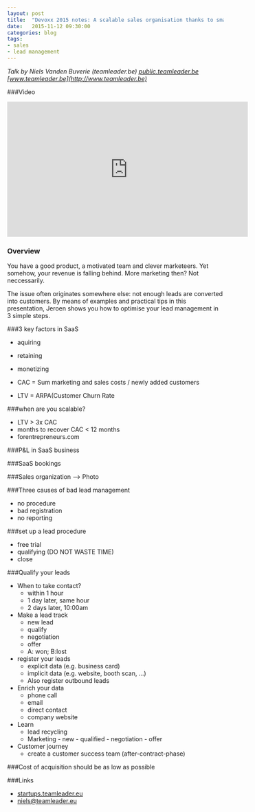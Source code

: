 ```yaml
---
layout: post
title:  "Devoxx 2015 notes: A scalable sales organisation thanks to smarter lead management"
date:   2015-11-12 09:30:00
categories: blog
tags:
- sales
- lead management
---
```


*Talk by Niels Vanden Buverie (teamleader.be)
    [public.teamleader.be](http://public.teamleader.be)
    [www.teamleader.be](http://www.teamleader.be)*

###Video
<iframe width="560" height="315" src="https://www.youtube.com/embed/NoUAKn-dUWg" frameborder="0" allowfullscreen></iframe>

### Overview
You have a good product, a motivated team and clever marketeers. Yet somehow, your revenue is falling behind. More marketing then? Not neccessarily.

The issue often originates somewhere else: not enough leads are converted into customers. By means of examples and practical tips in this presentation, Jeroen shows you how to optimise your lead management in 3 simple steps.

###3 key factors in SaaS
- aquiring
- retaining
- monetizing

- CAC = Sum marketing and sales costs / newly added customers
- LTV = ARPA(Customer Churn Rate

###when are you scalable?
- LTV > 3x CAC
- months to recover CAC < 12 months
- forentrepreneurs.com

###P&L in SaaS business

###SaaS bookings

###Sales organization —> Photo

###Three causes of bad lead management
- no procedure
- bad registration
- no reporting

###set up a lead procedure
- free trial
- qualifying (DO NOT WASTE TIME)
- close

###Qualify your leads
- When to take contact?
    - within 1 hour
    - 1 day later, same hour
    - 2 days later, 10:00am
- Make a lead track
    - new lead
    - qualify
    - negotiation
    - offer
    - A: won; B:lost
- register your leads
    - explicit data (e.g. business card)
    - implicit data (e.g. website, booth scan, …)
    - Also register outbound leads
- Enrich your data
    - phone call
    - email
    - direct contact
    - company website
- Learn
    - lead recycling
    - Marketing - new - qualified - negotiation - offer
- Customer journey
    - create a customer success team (after-contract-phase)

###Cost of acquisition should be as low as possible

###Links
- [startups.teamleader.eu](http://startups.teamleader.eu)
- <niels@teamleader.eu>

